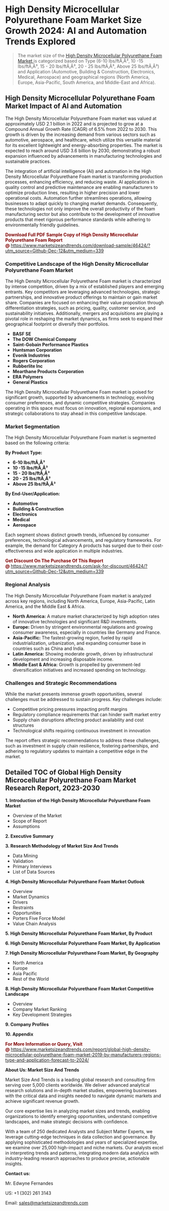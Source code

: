 <H1>High Density Microcellular Polyurethane Foam Market Size Growth 2024: AI and Automation Trends Explored</H1><blockquote><p>The market size of the <a href="https://www.marketsizeandtrends.com/download-sample/46424/?utm_source=Github-Dec-12&amp;utm_medium=339" target="_blank">High Density Microcellular Polyurethane Foam Market </a>is categorized based on Type (6-10 lbs/ftÃ‚Â³, 10 -15 lbs/ftÃ‚Â³, 15 - 20 lbs/ftÃ‚Â³, 20 - 25 lbs/ftÃ‚Â³, Above 25 lbs/ftÃ‚Â³) and Application (Automotive, Building & Construction, Electronics, Medical, Aerospace) and geographical regions (North America, Europe, Asia-Pacific, South America, and Middle-East and Africa).</p></blockquote><p><h2>High Density Microcellular Polyurethane Foam Market Impact of AI and Automation</h2><p>The High Density Microcellular Polyurethane Foam market was valued at approximately USD 2.1 billion in 2022 and is projected to grow at a Compound Annual Growth Rate (CAGR) of 6.5% from 2022 to 2030. This growth is driven by the increasing demand from various sectors such as automotive, aerospace, and healthcare, which utilize this versatile material for its excellent lightweight and energy-absorbing properties. The market is expected to reach around USD 3.6 billion by 2030, demonstrating a robust expansion influenced by advancements in manufacturing technologies and sustainable practices.</p><p>The integration of artificial intelligence (AI) and automation in the High Density Microcellular Polyurethane Foam market is transforming production processes, enhancing efficiency, and reducing waste. AI applications in quality control and predictive maintenance are enabling manufacturers to optimize production lines, resulting in higher precision and lower operational costs. Automation further streamlines operations, allowing businesses to adapt quickly to changing market demands. Consequently, these technologies not only improve the overall productivity of the foam manufacturing sector but also contribute to the development of innovative products that meet rigorous performance standards while adhering to environmentally friendly guidelines.</p></p><p><strong><span style="color: #800000;">Download Full PDF Sample Copy of High Density Microcellular Polyurethane Foam Report @</span>&nbsp;</strong><a href="https://www.marketsizeandtrends.com/download-sample/46424/?utm_source=Github-Dec-12&amp;utm_medium=339">https://www.marketsizeandtrends.com/download-sample/46424/?utm_source=Github-Dec-12&amp;utm_medium=339</a></p><h3>Competitive Landscape of the High Density Microcellular Polyurethane Foam Market</h3><p>The High Density Microcellular Polyurethane Foam market is characterized by intense competition, driven by a mix of established players and emerging entrants. Key competitors are leveraging advanced technologies, strategic partnerships, and innovative product offerings to maintain or gain market share. Companies are focused on enhancing their value proposition through differentiation strategies, such as pricing, quality, customer service, and sustainability initiatives. Additionally, mergers and acquisitions are playing a pivotal role in reshaping the market dynamics, as firms seek to expand their geographical footprint or diversify their portfolios.</p><p><strong><p><ul><li>BASF SE </li><li> The DOW Chemical Company </li><li> Saint-Gobain Performance Plastics </li><li> Huntsman Corporation </li><li> Evonik Industries </li><li> Rogers Corporation </li><li> Rubberlite lnc </li><li> Mearthane Products Corporation </li><li> ERA Polymers </li><li> General Plastics</p></li></ul></p></strong></p><p>The High Density Microcellular Polyurethane Foam market is poised for significant growth, supported by advancements in technology, evolving consumer preferences, and dynamic competitive strategies. Companies operating in this space must focus on innovation, regional expansions, and strategic collaborations to stay ahead in this competitive landscape.</p><h3>Market Segmentation</h3><p>The High Density Microcellular Polyurethane Foam market is segmented based on the following criteria:</p><p><strong>By Product Type:</strong></p><p><strong><p><ul><li>6-10 lbs/ftÃ‚Â³ </li><li> 10 -15 lbs/ftÃ‚Â³ </li><li> 15 - 20 lbs/ftÃ‚Â³ </li><li> 20 - 25 lbs/ftÃ‚Â³ </li><li> Above 25 lbs/ftÃ‚Â³</p></li></ul></p></strong></p><p><strong>By End-User/Application:</strong></p><p><strong><p><ul><li>Automotive </li><li> Building & Construction </li><li> Electronics </li><li> Medical </li><li> Aerospace</p></li></ul></p></strong></p><p>Each segment shows distinct growth trends, influenced by consumer preferences, technological advancements, and regulatory frameworks. For example, the demand for Category A products has surged due to their cost-effectiveness and wide application in multiple industries.</p><p><strong><span style="color: #800000;">Get Discount On The Purchase Of This Report @&nbsp;</span></strong><a href="https://www.marketsizeandtrends.com/ask-for-discount/46424/?utm_source=Github-Dec-12&amp;utm_medium=339">https://www.marketsizeandtrends.com/ask-for-discount/46424/?utm_source=Github-Dec-12&amp;utm_medium=339</a></p><h3>Regional Analysis</h3><p>The High Density Microcellular Polyurethane Foam market is analyzed across key regions, including North America, Europe, Asia-Pacific, Latin America, and the Middle East &amp; Africa.</p><ul><li><strong>North America:</strong> A mature market characterized by high adoption rates of innovative technologies and significant R&amp;D investments.</li><li><strong>Europe:</strong> Driven by stringent environmental regulations and growing consumer awareness, especially in countries like Germany and France.</li><li><strong>Asia-Pacific:</strong> The fastest-growing region, fueled by rapid industrialization, urbanization, and expanding consumer base in countries such as China and India.</li><li><strong>Latin America:</strong> Showing moderate growth, driven by infrastructural development and increasing disposable income.</li><li><strong>Middle East &amp; Africa:</strong> Growth is propelled by government-led diversification initiatives and increased spending on technology.</li></ul><h3>Challenges and Strategic Recommendations</h3><p>While the market presents immense growth opportunities, several challenges must be addressed to sustain progress. Key challenges include:</p><ul><li>Competitive pricing pressures impacting profit margins</li><li>Regulatory compliance requirements that can hinder swift market entry</li><li>Supply chain disruptions affecting product availability and cost structures</li><li>Technological shifts requiring continuous investment in innovation</li></ul><p>The report offers strategic recommendations to address these challenges, such as investment in supply chain resilience, fostering partnerships, and adhering to regulatory updates to maintain a competitive edge in the market.</p><h2>Detailed TOC of Global High Density Microcellular Polyurethane Foam Market Research Report, 2023-2030</h2><p><strong>1. Introduction of the High Density Microcellular Polyurethane Foam Market</strong></p><ul><li>Overview of the Market</li><li>Scope of Report</li><li>Assumptions&nbsp;</li></ul><p><strong>2. Executive Summary</strong></p><p><strong>3. Research Methodology of <strong>Market Size And Trends</strong></strong></p><ul><li>Data Mining</li><li>Validation</li><li>Primary Interviews</li><li>List of Data Sources&nbsp;</li></ul><p><strong>4. High Density Microcellular Polyurethane Foam Market Outlook</strong></p><ul><li>Overview</li><li>Market Dynamics</li><li>Drivers</li><li>Restraints</li><li>Opportunities</li><li>Porters Five Force Model</li><li>Value Chain Analysis&nbsp;</li></ul><p><strong>5. High Density Microcellular Polyurethane Foam Market, By Product</strong></p><p><strong>6. High Density Microcellular Polyurethane Foam Market, By Application</strong></p><p><strong>7. High Density Microcellular Polyurethane Foam Market, By Geography</strong></p><ul><li>North America</li><li>Europe</li><li>Asia Pacific</li><li>Rest of the World&nbsp;</li></ul><p><strong>8. High Density Microcellular Polyurethane Foam Market Competitive Landscape</strong></p><ul><li>Overview</li><li>Company Market Ranking</li><li>Key Development Strategies&nbsp;</li></ul><p><strong>9. Company Profiles</strong></p><p><strong>10. Appendix</strong></p><p><strong><span style="color: #800000;">For More Information or Query, Visit @&nbsp;</span></strong><a href="https://www.marketsizeandtrends.com/report/global-high-density-microcellular-polyurethane-foam-market-2019-by-manufacturers-regions-type-and-application-forecast-to-2024/">https://www.marketsizeandtrends.com/report/global-high-density-microcellular-polyurethane-foam-market-2019-by-manufacturers-regions-type-and-application-forecast-to-2024/</a></p><p></p><p><strong>About Us:&nbsp;Market Size And Trends</strong></p><p>Market Size And Trends&nbsp;is a leading global research and consulting firm serving over 5,000 clients worldwide. We deliver advanced analytical research solutions and in-depth market studies, empowering businesses with the critical data and insights needed to navigate dynamic markets and achieve significant revenue growth.</p><p>Our core expertise lies in analyzing market sizes and trends, enabling organizations to identify emerging opportunities, understand competitive landscapes, and make strategic decisions with confidence.</p><p>With a team of 250 dedicated Analysts and Subject Matter Experts, we leverage cutting-edge techniques in data collection and governance. By applying sophisticated methodologies and years of specialized expertise, we examine over 25,000 high-impact and niche markets. Our analysts excel in interpreting trends and patterns, integrating modern data analytics with industry-leading research approaches to produce precise, actionable insights.</p><p><strong>Contact us:</strong></p><p>Mr. Edwyne Fernandes</p><p>US: +1 (302) 261 3143</p><p>Email: <a href="mailto:sales@marketsizeandtrends.com">sales@marketsizeandtrends.com</a>&nbsp;</p>
